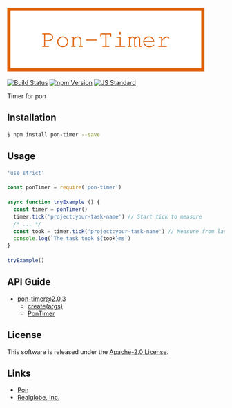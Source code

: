  <img src="assets/images/pon-timer-banner.png" alt="Title Banner"
                    height="148"
                    style="height:148px"
/>


<!---
This file is generated by ape-tmpl. Do not update manually.
--->

<!-- Badge Start -->
<a name="badges"></a>

[![Build Status][bd_travis_shield_url]][bd_travis_url]
[![npm Version][bd_npm_shield_url]][bd_npm_url]
[![JS Standard][bd_standard_shield_url]][bd_standard_url]

[bd_repo_url]: https://github.com/realglobe-Inc/pon-timer
[bd_travis_url]: http://travis-ci.org/realglobe-Inc/pon-timer
[bd_travis_shield_url]: http://img.shields.io/travis/realglobe-Inc/pon-timer.svg?style=flat
[bd_travis_com_url]: http://travis-ci.com/realglobe-Inc/pon-timer
[bd_travis_com_shield_url]: https://api.travis-ci.com/realglobe-Inc/pon-timer.svg?token=
[bd_license_url]: https://github.com/realglobe-Inc/pon-timer/blob/master/LICENSE
[bd_codeclimate_url]: http://codeclimate.com/github/realglobe-Inc/pon-timer
[bd_codeclimate_shield_url]: http://img.shields.io/codeclimate/github/realglobe-Inc/pon-timer.svg?style=flat
[bd_codeclimate_coverage_shield_url]: http://img.shields.io/codeclimate/coverage/github/realglobe-Inc/pon-timer.svg?style=flat
[bd_gemnasium_url]: https://gemnasium.com/realglobe-Inc/pon-timer
[bd_gemnasium_shield_url]: https://gemnasium.com/realglobe-Inc/pon-timer.svg
[bd_npm_url]: http://www.npmjs.org/package/pon-timer
[bd_npm_shield_url]: http://img.shields.io/npm/v/pon-timer.svg?style=flat
[bd_standard_url]: http://standardjs.com/
[bd_standard_shield_url]: https://img.shields.io/badge/code%20style-standard-brightgreen.svg

<!-- Badge End -->


<!-- Description Start -->
<a name="description"></a>

Timer for pon

<!-- Description End -->


<!-- Overview Start -->
<a name="overview"></a>



<!-- Overview End -->


<!-- Sections Start -->
<a name="sections"></a>

<!-- Section from "doc/guides/01.Installation.md.hbs" Start -->

<a name="section-doc-guides-01-installation-md"></a>

Installation
-----

```bash
$ npm install pon-timer --save
```


<!-- Section from "doc/guides/01.Installation.md.hbs" End -->

<!-- Section from "doc/guides/02.Usage.md.hbs" Start -->

<a name="section-doc-guides-02-usage-md"></a>

Usage
---------

```javascript
'use strict'

const ponTimer = require('pon-timer')

async function tryExample () {
  const timer = ponTimer()
  timer.tick('project:your-task-name') // Start tick to measure
  /* ... */
  const took = timer.tick('project:your-task-name') // Measure from last tick
  console.log(`The task took ${took}ms`)
}

tryExample()

```


<!-- Section from "doc/guides/02.Usage.md.hbs" End -->

<!-- Section from "doc/guides/10.API Guide.md.hbs" Start -->

<a name="section-doc-guides-10-api-guide-md"></a>

API Guide
-----

+ [pon-timer@2.0.3](./doc/api/api.md)
  + [create(args)](./doc/api/api.md#pon-timer-function-create)
  + [PonTimer](./doc/api/api.md#pon-timer-class)


<!-- Section from "doc/guides/10.API Guide.md.hbs" End -->


<!-- Sections Start -->


<!-- LICENSE Start -->
<a name="license"></a>

License
-------
This software is released under the [Apache-2.0 License](https://github.com/realglobe-Inc/pon-timer/blob/master/LICENSE).

<!-- LICENSE End -->


<!-- Links Start -->
<a name="links"></a>

Links
------

+ [Pon][pon_url]
+ [Realglobe, Inc.][realglobe,_inc__url]

[pon_url]: https://github.com/realglobe-Inc/pon
[realglobe,_inc__url]: http://realglobe.jp

<!-- Links End -->

